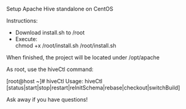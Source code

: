 Setup Apache Hive standalone on CentOS

Instructions: 

* Download install.sh to /root
* Execute:  
  chmod +x /root/install.sh
  /root/install.sh
            
When finished, the project will be located under /opt/apache

As root, use the hiveCtl command:

[root@host ~]# hiveCtl
Usage:  hiveCtl [status|start|stop|restart|reInitSchema|rebase|checkout|switchBuild]

Ask away if you have questions!
